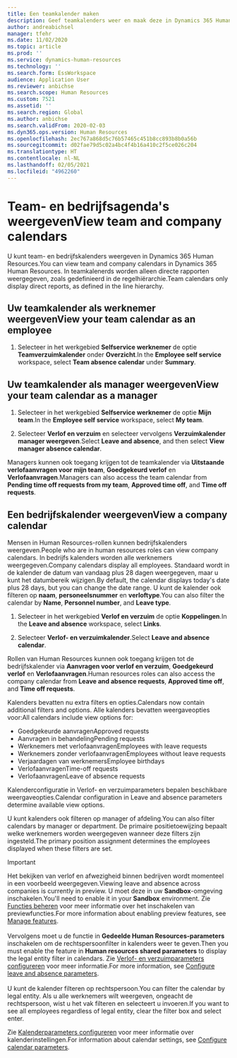 ```yaml
---
title: Een teamkalender maken
description: Geef teamkalenders weer en maak deze in Dynamics 365 Human Resources.
author: andreabichsel
manager: tfehr
ms.date: 11/02/2020
ms.topic: article
ms.prod: ''
ms.service: dynamics-human-resources
ms.technology: ''
ms.search.form: EssWorkspace
audience: Application User
ms.reviewer: anbichse
ms.search.scope: Human Resources
ms.custom: 7521
ms.assetid: ''
ms.search.region: Global
ms.author: anbichse
ms.search.validFrom: 2020-02-03
ms.dyn365.ops.version: Human Resources
ms.openlocfilehash: 2ec767a868d5c76b57465c451b8cc893b8b0a56b
ms.sourcegitcommit: d02fae79d5c02a4bc4f4b16a410c2f5ce026c204
ms.translationtype: HT
ms.contentlocale: nl-NL
ms.lasthandoff: 02/05/2021
ms.locfileid: "4962260"
---
```

# <a name="view-team-and-company-calendars"></a><span data-ttu-id="34a53-103">Team- en bedrijfsagenda's weergeven</span><span class="sxs-lookup"><span data-stu-id="34a53-103">View team and company calendars</span></span>

<span data-ttu-id="34a53-104">U kunt team- en bedrijfskalenders weergeven in Dynamics 365 Human Resources.</span><span class="sxs-lookup"><span data-stu-id="34a53-104">You can view team and company calendars in Dynamics 365 Human Resources.</span></span> <span data-ttu-id="34a53-105">In teamkalenerds worden alleen directe rapporten weergegeven, zoals gedefinieerd in de regelhiërarchie.</span><span class="sxs-lookup"><span data-stu-id="34a53-105">Team calendars only display direct reports, as defined in the line hierarchy.</span></span>

## <a name="view-your-team-calendar-as-an-employee"></a><span data-ttu-id="34a53-106">Uw teamkalender als werknemer weergeven</span><span class="sxs-lookup"><span data-stu-id="34a53-106">View your team calendar as an employee</span></span>

1. <span data-ttu-id="34a53-107">Selecteer in het werkgebied **Selfservice werknemer** de optie **Teamverzuimkalender** onder **Overzicht**.</span><span class="sxs-lookup"><span data-stu-id="34a53-107">In the **Employee self service** workspace, select **Team absence calendar** under **Summary**.</span></span>

## <a name="view-your-team-calendar-as-a-manager"></a><span data-ttu-id="34a53-108">Uw teamkalender als manager weergeven</span><span class="sxs-lookup"><span data-stu-id="34a53-108">View your team calendar as a manager</span></span>

1. <span data-ttu-id="34a53-109">Selecteer in het werkgebied **Selfservice werknemer** de optie **Mijn team**.</span><span class="sxs-lookup"><span data-stu-id="34a53-109">In the **Employee self service** workspace, select **My team**.</span></span>

2. <span data-ttu-id="34a53-110">Selecteer **Verlof en verzuim** en selecteer vervolgens **Verzuimkalender manager weergeven**.</span><span class="sxs-lookup"><span data-stu-id="34a53-110">Select **Leave and absence**, and then select **View manager absence calendar**.</span></span>

<span data-ttu-id="34a53-111">Managers kunnen ook toegang krijgen tot de teamkalender via **Uitstaande verlofaanvragen voor mijn team**, **Goedgekeurd verlof** en **Verlofaanvragen**.</span><span class="sxs-lookup"><span data-stu-id="34a53-111">Managers can also access the team calendar from **Pending time off requests from my team**, **Approved time off**, and **Time off requests**.</span></span> 

## <a name="view-a-company-calendar"></a><span data-ttu-id="34a53-112">Een bedrijfskalender weergeven</span><span class="sxs-lookup"><span data-stu-id="34a53-112">View a company calendar</span></span>

<span data-ttu-id="34a53-113">Mensen in Human Resources-rollen kunnen bedrijfskalenders weergeven.</span><span class="sxs-lookup"><span data-stu-id="34a53-113">People who are in human resources roles can view company calendars.</span></span> <span data-ttu-id="34a53-114">In bedrijfs kalenders worden alle werknemers weergegeven.</span><span class="sxs-lookup"><span data-stu-id="34a53-114">Company calendars display all employees.</span></span> <span data-ttu-id="34a53-115">Standaard wordt in de kalender de datum van vandaag plus 28 dagen weergegeven, maar u kunt het datumbereik wijzigen.</span><span class="sxs-lookup"><span data-stu-id="34a53-115">By default, the calendar displays today's date plus 28 days, but you can change the date range.</span></span> <span data-ttu-id="34a53-116">U kunt de kalender ook filteren op **naam**, **personeelsnummer** en **verloftype**.</span><span class="sxs-lookup"><span data-stu-id="34a53-116">You can also filter the calendar by **Name**, **Personnel number**, and **Leave type**.</span></span>

1. <span data-ttu-id="34a53-117">Selecteer in het werkgebied **Verlof en verzuim** de optie **Koppelingen**.</span><span class="sxs-lookup"><span data-stu-id="34a53-117">In the **Leave and absence** workspace, select **Links**.</span></span>

2. <span data-ttu-id="34a53-118">Selecteer **Verlof- en verzuimkalender**.</span><span class="sxs-lookup"><span data-stu-id="34a53-118">Select **Leave and absence calendar**.</span></span>

<span data-ttu-id="34a53-119">Rollen van Human Resources kunnen ook toegang krijgen tot de bedrijfskalender via **Aanvragen voor verlof en verzuim**, **Goedgekeurd verlof** en **Verlofaanvragen**.</span><span class="sxs-lookup"><span data-stu-id="34a53-119">Human resources roles can also access the company calendar from **Leave and absence requests**, **Approved time off**, and **Time off requests**.</span></span> 

<span data-ttu-id="34a53-120">Kalenders bevatten nu extra filters en opties.</span><span class="sxs-lookup"><span data-stu-id="34a53-120">Calendars now contain additional filters and options.</span></span> <span data-ttu-id="34a53-121">Alle kalenders bevatten weergaveopties voor:</span><span class="sxs-lookup"><span data-stu-id="34a53-121">All calendars include view options for:</span></span>

- <span data-ttu-id="34a53-122">Goedgekeurde aanvragen</span><span class="sxs-lookup"><span data-stu-id="34a53-122">Approved requests</span></span>
- <span data-ttu-id="34a53-123">Aanvragen in behandeling</span><span class="sxs-lookup"><span data-stu-id="34a53-123">Pending requests</span></span>
- <span data-ttu-id="34a53-124">Werknemers met verlofaanvragen</span><span class="sxs-lookup"><span data-stu-id="34a53-124">Employees with leave requests</span></span>
- <span data-ttu-id="34a53-125">Werknemers zonder verlofaanvragen</span><span class="sxs-lookup"><span data-stu-id="34a53-125">Employees without leave requests</span></span>
- <span data-ttu-id="34a53-126">Verjaardagen van werknemers</span><span class="sxs-lookup"><span data-stu-id="34a53-126">Employee birthdays</span></span>
- <span data-ttu-id="34a53-127">Verlofaanvragen</span><span class="sxs-lookup"><span data-stu-id="34a53-127">Time-off requests</span></span> 
- <span data-ttu-id="34a53-128">Verlofaanvragen</span><span class="sxs-lookup"><span data-stu-id="34a53-128">Leave of absence requests</span></span>

<span data-ttu-id="34a53-129">Kalenderconfiguratie in Verlof- en verzuimparameters bepalen beschikbare weergaveopties.</span><span class="sxs-lookup"><span data-stu-id="34a53-129">Calendar configuration in Leave and absence parameters determine available view options.</span></span>

<span data-ttu-id="34a53-130">U kunt kalenders ook filteren op manager of afdeling.</span><span class="sxs-lookup"><span data-stu-id="34a53-130">You can also filter calendars by manager or department.</span></span> <span data-ttu-id="34a53-131">De primaire positietoewijzing bepaalt welke werknemers worden weergegeven wanneer deze filters zijn ingesteld.</span><span class="sxs-lookup"><span data-stu-id="34a53-131">The primary position assignment determines the employees displayed when these filters are set.</span></span> 

>[!IMPORTANT]
><span data-ttu-id="34a53-132">Het bekijken van verlof en afwezigheid binnen bedrijven wordt momenteel in een voorbeeld weergegeven.</span><span class="sxs-lookup"><span data-stu-id="34a53-132">Viewing leave and absence across companies is currently in preview.</span></span> <span data-ttu-id="34a53-133">U moet deze in uw **Sandbox**-omgeving inschakelen.</span><span class="sxs-lookup"><span data-stu-id="34a53-133">You'll need to enable it in your **Sandbox** environment.</span></span> <span data-ttu-id="34a53-134">Zie [Functies beheren](hr-admin-manage-features.md) voor meer informatie over het inschakelen van previewfuncties.</span><span class="sxs-lookup"><span data-stu-id="34a53-134">For more information about enabling preview features, see [Manage features](hr-admin-manage-features.md).</span></span><br><br>
><span data-ttu-id="34a53-135">Vervolgens moet u de functie in **Gedeelde Human Resources-parameters** inschakelen om de rechtspersoonfilter in kalenders weer te geven.</span><span class="sxs-lookup"><span data-stu-id="34a53-135">Then you must enable the feature in **Human resources shared parameters** to display the legal entity filter in calendars.</span></span> <span data-ttu-id="34a53-136">Zie [Verlof- en verzuimparameters configureren](hr-leave-and-absence-parameters.md) voor meer informatie.</span><span class="sxs-lookup"><span data-stu-id="34a53-136">For more information, see [Configure leave and absence parameters](hr-leave-and-absence-parameters.md).</span></span><br><br>
><span data-ttu-id="34a53-137">U kunt de kalender filteren op rechtspersoon.</span><span class="sxs-lookup"><span data-stu-id="34a53-137">You can filter the calendar by legal entity.</span></span> <span data-ttu-id="34a53-138">Als u alle werknemers wilt weergeven, ongeacht de rechtspersoon, wist u het vak filteren en selecteert u invoeren.</span><span class="sxs-lookup"><span data-stu-id="34a53-138">If you want to see all employees regardless of legal entity, clear the filter box and select enter.</span></span> 

<span data-ttu-id="34a53-139">Zie [Kalenderparameters configureren](hr-leave-and-absence-parameters.md?configure-calendar-parameters) voor meer informatie over kalenderinstellingen.</span><span class="sxs-lookup"><span data-stu-id="34a53-139">For information about calendar settings, see [Configure calendar parameters](hr-leave-and-absence-parameters.md?configure-calendar-parameters).</span></span>

